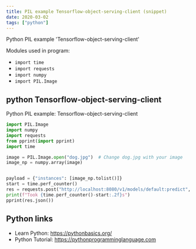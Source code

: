 ```yaml
---
title: PIL example Tensorflow-object-serving-client (snippet)
date: 2020-03-02
tags: ["python"]
---
```

Python PIL example 'Tensorflow-object-serving-client'


Modules used in program: 
* `import time`
* `import requests`
* `import numpy`
* `import PIL.Image`

## python Tensorflow-object-serving-client

Python PIL example: Tensorflow-object-serving-client

```python
import PIL.Image
import numpy
import requests
from pprint(import pprint)
import time

image = PIL.Image.open("dog.jpg")  # Change dog.jpg with your image
image_np = numpy.array(image)


payload = {"instances": [image_np.tolist()]}
start = time.perf_counter()
res = requests.post("http://localhost:8080/v1/models/default:predict", json=payload)
print(f"Took {time.perf_counter()-start:.2f}s")
pprint(res.json())

```

## Python links

- Learn Python: https://pythonbasics.org/
- Python Tutorial: https://pythonprogramminglanguage.com
